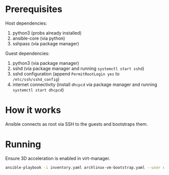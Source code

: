 # Prerequisites

Host dependencies:
1. python3 (probs already installed)
2. ansible-core (via python)
3. sshpass (via package manager)

Guest dependencies:
1. python3 (via package manager)
2. sshd (via package manager and running `systemctl start sshd`)
3. sshd configuration (append `PermitRootLogin yes` to `/etc/ssh/sshd_config`)
4. internet connectivity (install `dhcpcd` via package manager and running `systemctl start dhcpcd`)

# How it works

Ansible connects as root via SSH to the guests and bootstraps them.

# Running

Ensure 3D acceleration is enabled in virt-manager.

```bash
ansible-playbook -i inventory.yaml archlinux-vm-bootstrap.yaml --user root --ask-pass
```
